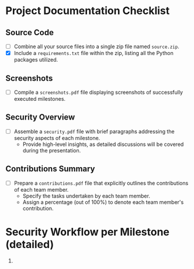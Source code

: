 # Project Documentation Checklist

## Source Code
- [ ] Combine all your source files into a single zip file named `source.zip`.
- [x] Include a `requirements.txt` file within the zip, listing all the Python packages utilized.

## Screenshots
- [ ] Compile a `screenshots.pdf` file displaying screenshots of successfully executed milestones.

## Security Overview
- [ ] Assemble a `security.pdf` file with brief paragraphs addressing the security aspects of each milestone.
    - Provide high-level insights, as detailed discussions will be covered during the presentation.

## Contributions Summary
- [ ] Prepare a `contributions.pdf` file that explicitly outlines the contributions of each team member.
    - Specify the tasks undertaken by each team member.
    - Assign a percentage (out of 100%) to denote each team member's contribution.

# Security Workflow per Milestone (detailed)
1. 